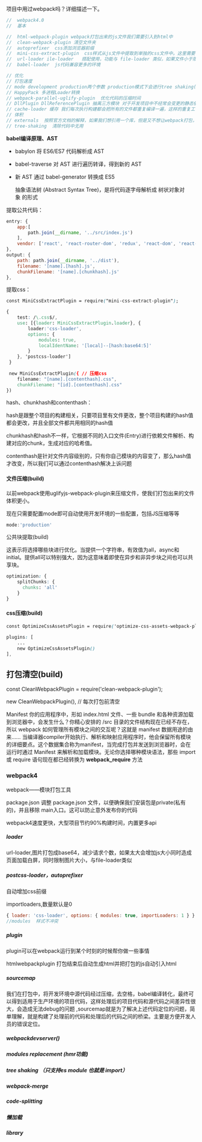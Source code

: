 项目中用过webpack吗？详细描述一下。

```js
//  webpack4.0
//  基本

//  html-webpack-plugin webpack打包出来的js文件我们需要引入到html中
//  clean-webpack-plugin 清空文件夹
//  autoprefixer  css添加浏览器前缀
//  mini-css-extract-plugin  css样式从js文件中提取到单独的css文件中。这里需要说的细一点,上面我们所用到的mini-css-extract-plugin会将所有的css样式合并为一个css文件。如果你想拆分为一一对应的多个css文件,我们需要使用到extract-text-webpack-plugin，而目前mini-css-extract-plugin还不支持此功能。我们需要安装@next版本的extract-text-webpack-plugin
//  url-loader ile-loader   搭配使用，功能与 file-loader 类似，如果文件小于限制的大小。则会返回 base64 编码，否则使用 file-loader 将文件移动到输出的目录中
//  babel-loader  js代码兼容更多的环境

// 优化 
// 打包速度 
// mode development production两个参数 production模式下会进行tree shaking(去除无用代码)和uglifyjs(代码压缩混淆)
// HappyPack 多进程Loader转换
// webpack-parallel-uglify-plugin  优化代码的压缩时间
// DllPlugin DllReferencePlugin 抽离三方模块 对于开发项目中不经常会变更的静态依赖文件。类似于我们的elementUi、vue全家桶等等。因为很少会变更，所以我们不希望这些依赖要被集成到每一次的构建逻辑中去。 这样做的好处是每次更改我本地代码的文件的时候，webpack只需要打包我项目本身的文件代码，而不会再去编译第三方库。以后只要我们不升级第三方包的时候，那么webpack就不会对这些库去打包，这样可以快速的提高打包的速度。
// cache-loader 缓存 我们每次执行构建都会把所有的文件都重复编译一遍，这样的重复工作是否可以被缓存下来呢，答案是可以的，目前大部分 loader 都提供了cache 配置项。比如在 babel-loader 中，可以通过设置cacheDirectory 来开启缓存，babel-loader?cacheDirectory=true 就会将每次的编译结果写进硬盘文件（默认是在项目根目录下的node_modules/.cache/babel-loader目录内，当然你也可以自定义）
// 体积
// externals  按照官方文档的解释，如果我们想引用一个库，但是又不想让webpack打包，并且又不影响我们在程序中以CMD、AMD或者window/global全局等方式进行使用，那就可以通过配置Externals。这个功能主要是用在创建一个库的时候用的，但是也可以在我们项目开发中充分使用Externals的方式，我们将这些不需要打包的静态资源从构建逻辑中剔除出去，而使用 CDN
// tree-shaking  清除代码中无用

```

**babel编译原理、AST**

- babylon 将 ES6/ES7 代码解析成 AST

- babel-traverse 对 AST 进行遍历转译，得到新的 AST

- 新 AST 通过 babel-generator 转换成 ES5

  抽象语法树 (Abstract Syntax Tree)，是将代码逐字母解析成 树状对象对象 的形式 



提取公共代码：

```js
entry: {
    app:[
        path.join(__dirname, '../src/index.js')
    ],
    vendor: ['react', 'react-router-dom', 'redux', 'react-dom', 'react-redux']
},
output: {
    path: path.join(__dirname, '../dist'),
    filename: '[name].[hash].js',
    chunkFilename: '[name].[chunkhash].js'
},

```

提取css：

```css
const MiniCssExtractPlugin = require("mini-css-extract-plugin");

{
    test: /\.css$/,
    use: [{loader: MiniCssExtractPlugin.loader}, {
        loader:'css-loader',
        options: {
            modules: true,
            localIdentName: '[local]--[hash:base64:5]'
        }
    }, 'postcss-loader']
 }
 
 new MiniCssExtractPlugin({ // 压缩css
    filename: "[name].[contenthash].css",
    chunkFilename: "[id].[contenthash].css"
})

```

hash、chunkhash和contenthash：

hash是跟整个项目的构建相关，只要项目里有文件更改，整个项目构建的hash值都会更改，并且全部文件都共用相同的hash值

chunkhash和hash不一样，它根据不同的入口文件(Entry)进行依赖文件解析、构建对应的chunk，生成对应的哈希值。

contenthash是针对文件内容级别的，只有你自己模块的内容变了，那么hash值才改变，所以我们可以通过contenthash解决上诉问题

#### 文件压缩(build)

以前webpack使用uglifyjs-webpack-plugin来压缩文件，使我们打包出来的文件体积更小。

现在只需要配置mode即可自动使用开发环境的一些配置，包括JS压缩等等

```js
mode:'production'
```

公共块提取(build)

这表示将选择哪些块进行优化。当提供一个字符串，有效值为all，async和initial。提供all可以特别强大，因为这意味着即使在异步和非异步块之间也可以共享块。

```css
optimization: {
    splitChunks: {
      chunks: 'all'
    }
}
```

#### css压缩(build)

```css
const OptimizeCssAssetsPlugin = require('optimize-css-assets-webpack-plugin');

plugins: [
    ...
    new OptimizeCssAssetsPlugin()
],

```

## 打包清空(build)

const CleanWebpackPlugin = require('clean-webpack-plugin');

new CleanWebpackPlugin(), // 每次打包前清空

Manifest
你的应用程序中，形如 index.html 文件、一些 bundle 和各种资源加载到浏览器中，会发生什么？你精心安排的 /src 目录的文件结构现在已经不存在，所以 webpack 如何管理所有模块之间的交互呢？这就是 manifest 数据用途的由来……
当编译器compiler开始执行、解析和映射应用程序时，他会保留所有模块的详细要点。这个数据集合称为manifest，当完成打包并发送到浏览器时，会在运行时通过 Manifest 来解析和加载模块。无论你选择哪种模块语法，那些 import 或 require 语句现在都已经转换为 __webpack_require__ 方法



### webpack4

webpack——模块打包工具

package.json 调整 package.json 文件，以便确保我们安装包是private(私有的)，并且移除 main入口。这可以防止意外发布你的代码 

webpack4速度更快，大型项目节约90%构建时间，内置更多api



##### loader

url-loader,图片打包成base64，减少请求个数，如果太大会增加js大小同时造成页面加载白屏，同时限制图片大小，与file-loader类似

##### postcss-loader，autoprefixer

自动增加css前缀

importloaders,数量默认是0 

``` js
{ loader: 'css-loader', options: { modules: true, importLoaders: 1 } }   
//modules  样式不冲突
```

##### plugin  

plugin可以在webpack运行到某个时刻的时候帮你做一些事情

htmlwebpackplugin 打包结束后自动生成html并把打包的js自动引入html

##### sourcemap

我们在打包中，将开发环境中源代码经过压缩，去空格，babel编译转化，最终可以得到适用于生产环境的项目代码，这样处理后的项目代码和源代码之间差异性很大，会造成无法debug的问题 ,sourcemap就是为了解决上述代码定位的问题，简单理解，就是构建了处理前的代码和处理后的代码之间的桥梁。主要是方便开发人员的错误定位。 

##### webpackdevserver()

##### modules replacement    (hmr功能)

##### tree shaking （只支持es module 也就是 import）  

##### webpack-merge

##### code-splitting

##### 懒加载

##### library



##### 

